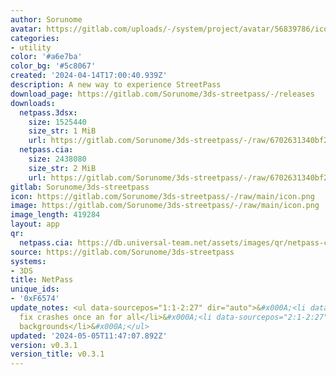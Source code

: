 ```yaml
---
author: Sorunome
avatar: https://gitlab.com/uploads/-/system/project/avatar/56839786/icon.png
categories:
- utility
color: '#a6e7ba'
color_bg: '#5c8067'
created: '2024-04-14T17:00:40.939Z'
description: A new way to experience StreetPass
download_page: https://gitlab.com/Sorunome/3ds-streetpass/-/releases
downloads:
  netpass.3dsx:
    size: 1525440
    size_str: 1 MiB
    url: https://gitlab.com/Sorunome/3ds-streetpass/-/raw/6702631340bf2a9de86859c57f38af4a8f2e1324/netpass.3dsx?inline=false
  netpass.cia:
    size: 2438080
    size_str: 2 MiB
    url: https://gitlab.com/Sorunome/3ds-streetpass/-/raw/6702631340bf2a9de86859c57f38af4a8f2e1324/netpass.cia?inline=false
gitlab: Sorunome/3ds-streetpass
icon: https://gitlab.com/Sorunome/3ds-streetpass/-/raw/main/icon.png
image: https://gitlab.com/Sorunome/3ds-streetpass/-/raw/main/icon.png
image_length: 419284
layout: app
qr:
  netpass.cia: https://db.universal-team.net/assets/images/qr/netpass-cia.png
source: https://gitlab.com/Sorunome/3ds-streetpass
systems:
- 3DS
title: NetPass
unique_ids:
- '0xF6574'
update_notes: <ul data-sourcepos="1:1-2:27" dir="auto">&#x000A;<li data-sourcepos="1:1-1:39">Hopefully
  fix crashes once an for all</li>&#x000A;<li data-sourcepos="2:1-2:27">Add some more
  backgrounds</li>&#x000A;</ul>
updated: '2024-05-05T11:47:07.892Z'
version: v0.3.1
version_title: v0.3.1
---
```

